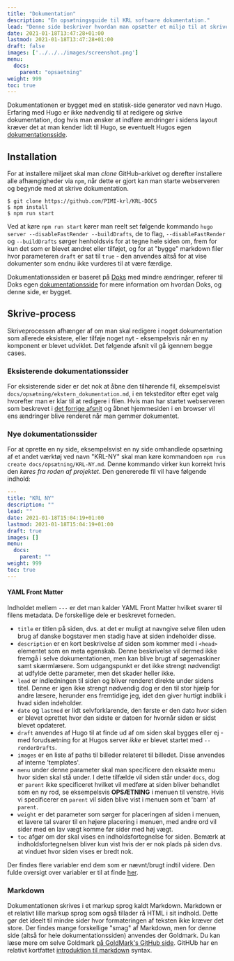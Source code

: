 ```yaml
---
title: "Dokumentation"
description: "En opsætningsguide til KRL software dokumentation."
lead: "Denne side beskriver hvordan man opsætter et miljø til at skrive ekstern dokumentation i forbindelse med udvikling af KRLs IT-services."
date: 2021-01-18T13:47:28+01:00
lastmod: 2021-01-18T13:47:28+01:00
draft: false
images: ['../../../images/screenshot.png']
menu:
  docs:
    parent: "opsaetning"
weight: 999
toc: true
---
```


Dokumentationen er bygget med en statisk-side generator ved navn Hugo. Erfaring med Hugo er ikke nødvendig til at redigere og skrive dokumentation, dog hvis man ønsker at indføre ændringer i sidens layout kræver det at man kender lidt til Hugo, se eventuelt Hugos egen [dokumentationsside](https://gohugo.io/documentation/).

## Installation
For at installere miljøet skal man *clone* GitHub-arkivet og derefter installere alle afhængigheder via `npm`, når dette er gjort kan man starte webserveren og begynde med at skrive dokumentation.

```
$ git clone https://github.com/PIMI-krl/KRL-DOCS
$ npm install
$ npm run start
```

Ved at køre `npm run start` kører man reelt set følgende kommando `hugo server --disableFastRender --buildDrafts`, de to flag, `--disableFastRender` og `--buildDrafts` sørger henholdsvis for at tegne hele siden om, frem for kun det som er blevet ændret eller tilføjet, og for at "bygge" markdown filer hvor parameteren `draft` er sat til `true` - den anvendes altså for at vise dokumenter som endnu ikke vurderes til at være færdige.

Dokumentationssiden er baseret på [Doks](https://getdoks.org/) med mindre ændringer, referer til Doks egen [dokumentationsside](https://getdoks.org/docs/prologue/introduction/) for mere information om hvordan Doks, og denne side, er bygget.

## Skrive-process

Skriveprocessen afhænger af om man skal redigere i noget dokumentation som allerede eksistere, eller tilføje noget nyt - eksempelsvis når en ny komponent er blevet udviklet. Det følgende afsnit vil gå igennem begge cases.

### Eksisterende dokumentationssider
For eksisterende sider er det nok at åbne den tilhørende fil, eksempelsvist `docs/opsætning/ekstern_dokumentation.md`, i en teksteditor efter eget valg hvorefter man er klar til at redigere i filen. Hvis man har startet webserveren som beskrevet i [det forrige afsnit](#installation) og åbnet hjemmesiden i en browser vil ens ændringer blive renderet når man gemmer dokumentet.

### Nye dokumentationssider
For at oprette en ny side, eksempelsvist en ny side omhandlede opsætning af et andet værktøj ved navn "KRL-NY" skal man køre kommandoen `npm run create docs/opsætning/KRL-NY.md`. Denne kommando virker kun korrekt hvis den *køres fra roden af projektet*.
Den genererede fil vil have følgende indhold:

```yaml
---
title: "KRL NY"
description: ""
lead: ""
date: 2021-01-18T15:04:19+01:00
lastmod: 2021-01-18T15:04:19+01:00
draft: true
images: []
menu:
  docs:
    parent: ""
weight: 999
toc: true
---
```

#### YAML Front Matter

Indholdet mellem `---` er det man kalder YAML Front Matter hvilket svarer til filens metadata. De forskellige dele er beskrevet forneden.

- `title` er titlen på siden, dvs. at det er muligt at navngive selve filen uden brug af danske bogstaver men stadig have at siden indeholder disse.
- `description` er en kort beskrivelse af siden som kommer med i `<head>` elementet som en meta egenskab. Denne beskrivelse vil dermed ikke fremgå i selve dokumentationen, men kan blive brugt af søgemaskiner samt skærmlæsere. Som udgangspunkt er det ikke strengt nødvendigt at udfylde dette parameter, men det skader heller ikke.
- `lead` er indledningen til siden og bliver renderet direkte under sidens titel. Denne er igen ikke strengt nødvendig dog er den til stor hjælp for andre læsere, herunder ens fremtidige jeg, idet den giver hurtigt indblik i hvad siden indeholder.
- `date` og `lastmod` er lidt selvforklarende, den første er den dato hvor siden er blevet oprettet hvor den sidste er datoen for hvornår siden er sidst blevet opdateret.
- `draft` anvendes af Hugo til at finde ud af om siden skal bygges eller ej - med forudsætning for at Hugos server *ikke* er blevet startet med `--renderDrafts`.
- `images` er en liste af paths til billeder relateret til billedet. Disse anvendes af interne 'templates'.
- `menu` under denne parameter skal man specificere den eksakte menu hvor siden skal stå under. I dette tilfælde vil siden står under `docs`, dog er `parent` ikke specificeret hvilket vil medføre at siden bliver behandlet som en ny rod, se eksempelsvis **OPSÆTNING** i menuen til venstre. Hvis vi specificerer en `parent` vil siden blive vist i menuen som et 'barn' af `parent`.
- `weight` er det parameter som sørger for placeringen af siden i menuen, et lavere tal svarer til en højere placering i menuen, med andre ord vil sider med en lav vægt komme før sider med høj vægt.
- `toc` afgør om der skal vises en indholdsfortegnelse for siden. Bemærk at indholdsfortegnelsen bliver kun vist hvis der er nok plads på siden dvs. at vinduet hvor siden vises er bredt nok.

Der findes flere variabler end dem som er nævnt/brugt indtil videre. Den fulde oversigt over variabler er til at finde [her](https://gohugo.io/content-management/front-matter/).

### Markdown
Dokumentationen skrives i et markup sprog kaldt Markdown. Markdown er et relativt lille markup sprog som også tillader rå HTML i sit indhold. Dette gør det ideelt til mindre sider hvor formateringen af teksten ikke kræver det store. Der findes mange forskellige "smag" af Markdown, men for denne side (altså for hele dokumentationssiden) anvendes der Goldmark. Du kan læse mere om selve Goldmark [på GoldMark's GitHub side](https://github.com/yuin/goldmark). GitHUb har en relativt kortfattet [introduktion til markdown](https://guides.github.com/features/mastering-markdown/#syntax) syntax.

